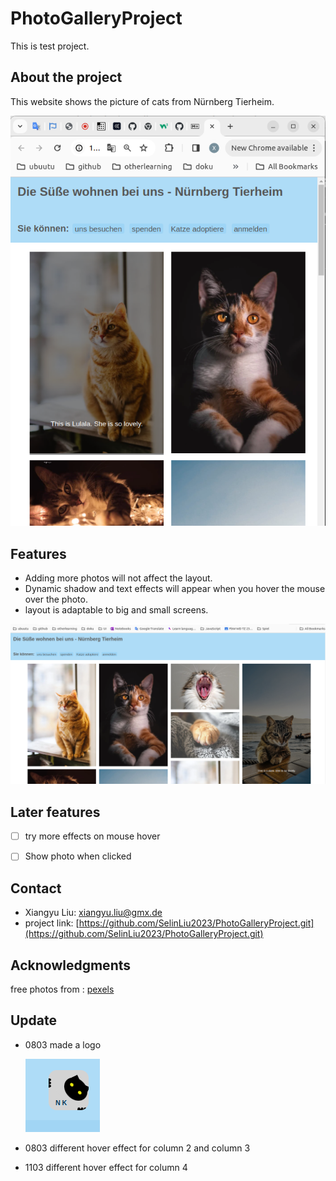 # PhotoGalleryProject
This is test project.

## About the project
This website shows the picture of cats from Nürnberg Tierheim.

![alt catproject](/assets/Screenshot%20from%202024-03-07%2012-45-01.png)

## Features
- Adding more photos will not affect the layout.
- Dynamic shadow and text effects will appear when you hover the mouse over the photo.
- layout is adaptable to big and small screens.


![alt cats for big screen](/assets/Screenshot%20from%202024-03-07%2012-56-01.png)


## Later features
- [ ] try more effects on mouse hover
- [ ] Show photo when clicked


## Contact
- Xiangyu Liu:
xiangyu.liu@gmx.de
- project link:
[https://github.com/SelinLiu2023/PhotoGalleryProject.git](https://github.com/SelinLiu2023/PhotoGalleryProject.git)

## Acknowledgments
free photos from :
[pexels](https://www.pexels.com/search/cat/)

## Update
- 0803 made a logo

    ![alt logo](/assets/Screenshot%20from%202024-03-08%2008-58-11.png)
- 0803 different hover effect for column 2 and column 3
- 1103 different hover effect for column 4